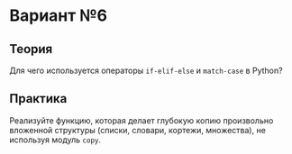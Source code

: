 # Вариант №6

## Теория

Для чего используется операторы `if-elif-else` и `match-case` в Python?

## Практика

Реализуйте функцию, которая делает глубокую копию произвольно вложенной структуры (списки, словари, кортежи, множества), не используя модуль `copy`.
